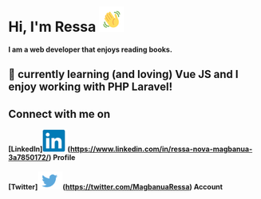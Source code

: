 # Hi, I'm Ressa <img src="/images/wave.gif" width="50px">
#### I am a web developer that enjoys reading books.
## 🌱 currently learning (and loving) Vue JS and I enjoy working with PHP Laravel!
## Connect with me on
#### [LinkedIn]<img src="/images/linkedin.png" width="50px">(https://www.linkedin.com/in/ressa-nova-magbanua-3a7850172/) Profile
#### [Twitter]<img src="/images/twitter.jpg" width="50px">(https://twitter.com/MagbanuaRessa) Account
